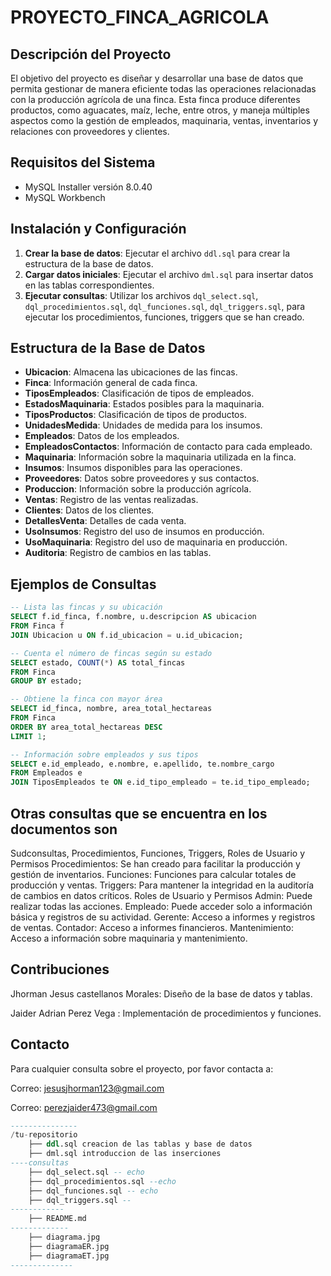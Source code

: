 # PROYECTO_FINCA_AGRICOLA

## Descripción del Proyecto
El objetivo del proyecto es diseñar y desarrollar una base de datos que permita gestionar de manera eficiente todas las operaciones relacionadas con la producción agrícola de una finca. Esta finca produce diferentes productos, como aguacates, maíz, leche, entre otros, y maneja múltiples aspectos como la gestión de empleados, maquinaria, ventas, inventarios y relaciones con proveedores y clientes.

## Requisitos del Sistema
- MySQL Installer versión 8.0.40
- MySQL Workbench

## Instalación y Configuración
1. **Crear la base de datos**: Ejecutar el archivo `ddl.sql` para crear la estructura de la base de datos.
2. **Cargar datos iniciales**: Ejecutar el archivo `dml.sql` para insertar datos en las tablas correspondientes.
3. **Ejecutar consultas**: Utilizar los archivos `dql_select.sql`, `dql_procedimientos.sql`, `dql_funciones.sql`, `dql_triggers.sql`, para ejecutar los procedimientos, funciones, triggers que se han creado.

## Estructura de la Base de Datos
- **Ubicacion**: Almacena las ubicaciones de las fincas.
- **Finca**: Información general de cada finca.
- **TiposEmpleados**: Clasificación de tipos de empleados.
- **EstadosMaquinaria**: Estados posibles para la maquinaria.
- **TiposProductos**: Clasificación de tipos de productos.
- **UnidadesMedida**: Unidades de medida para los insumos.
- **Empleados**: Datos de los empleados.
- **EmpleadosContactos**: Información de contacto para cada empleado.
- **Maquinaria**: Información sobre la maquinaria utilizada en la finca.
- **Insumos**: Insumos disponibles para las operaciones.
- **Proveedores**: Datos sobre proveedores y sus contactos.
- **Produccion**: Información sobre la producción agrícola.
- **Ventas**: Registro de las ventas realizadas.
- **Clientes**: Datos de los clientes.
- **DetallesVenta**: Detalles de cada venta.
- **UsoInsumos**: Registro del uso de insumos en producción.
- **UsoMaquinaria**: Registro del uso de maquinaria en producción.
- **Auditoria**: Registro de cambios en las tablas.

## Ejemplos de Consultas
```sql
-- Lista las fincas y su ubicación
SELECT f.id_finca, f.nombre, u.descripcion AS ubicacion 
FROM Finca f 
JOIN Ubicacion u ON f.id_ubicacion = u.id_ubicacion;

-- Cuenta el número de fincas según su estado
SELECT estado, COUNT(*) AS total_fincas 
FROM Finca 
GROUP BY estado;

-- Obtiene la finca con mayor área
SELECT id_finca, nombre, area_total_hectareas 
FROM Finca 
ORDER BY area_total_hectareas DESC 
LIMIT 1;

-- Información sobre empleados y sus tipos
SELECT e.id_empleado, e.nombre, e.apellido, te.nombre_cargo 
FROM Empleados e 
JOIN TiposEmpleados te ON e.id_tipo_empleado = te.id_tipo_empleado;
```
## Otras consultas que se encuentra en los documentos son

Sudconsultas, Procedimientos, Funciones, Triggers, Roles de Usuario y Permisos
Procedimientos: Se han creado para facilitar la producción y gestión de inventarios.
Funciones: Funciones para calcular totales de producción y ventas.
Triggers: Para mantener la integridad en la auditoría de cambios en datos críticos.
Roles de Usuario y Permisos
Admin: Puede realizar todas las acciones.
Empleado: Puede acceder solo a información básica y registros de su actividad.
Gerente: Acceso a informes y registros de ventas.
Contador: Acceso a informes financieros.
Mantenimiento: Acceso a información sobre maquinaria y mantenimiento.

## Contribuciones

Jhorman Jesus castellanos Morales: Diseño de la base de datos y tablas.

Jaider Adrian Perez Vega : Implementación de procedimientos y funciones.



## Contacto

Para cualquier consulta sobre el proyecto, por favor contacta a:

Correo: jesusjhorman123@gmail.com

Correo: perezjaider473@gmail.com
```sql
---------------
/tu-repositorio
    ├── ddl.sql creacion de las tablas y base de datos
    ├── dml.sql introduccion de las inserciones 
----consultas
    ├── dql_select.sql -- echo 
    ├── dql_procedimientos.sql --echo
    ├── dql_funciones.sql -- echo
    ├── dql_triggers.sql -- 
------------
    ├── README.md
-------------
    ├── diagrama.jpg
    ├── diagramaER.jpg
    ├── diagramaET.jpg
--------------
```
